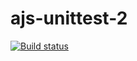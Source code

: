 # ajs-unittest-2
[![Build status](https://ci.appveyor.com/api/projects/status/62be52bxkl40s4wp?svg=true)](https://ci.appveyor.com/project/Bilexander/ajs-unittest-2)
